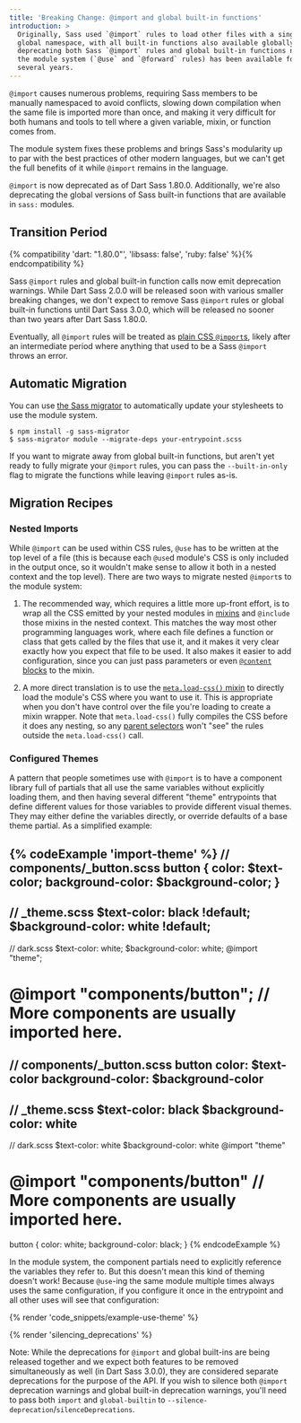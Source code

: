 ```yaml
---
title: 'Breaking Change: @import and global built-in functions'
introduction: >
  Originally, Sass used `@import` rules to load other files with a single
  global namespace, with all built-in functions also available globally. We're
  deprecating both Sass `@import` rules and global built-in functions now that
  the module system (`@use` and `@forward` rules) has been available for
  several years.
---
```


`@import` causes numerous problems, requiring Sass members to be manually
namespaced to avoid conflicts, slowing down compilation when the same file is
imported more than once, and making it very difficult for both humans and tools
to tell where a given variable, mixin, or function comes from.

The module system fixes these problems and brings Sass's modularity up to par
with the best practices of other modern languages, but we can't get the full
benefits of it while `@import` remains in the language.

`@import` is now deprecated as of Dart Sass 1.80.0. Additionally, we're also
deprecating the global versions of Sass built-in functions that are available
in `sass:` modules.

## Transition Period

{% compatibility 'dart: "1.80.0"', 'libsass: false', 'ruby: false' %}{% endcompatibility %}

Sass `@import` rules and global built-in function calls now emit deprecation
warnings. While Dart Sass 2.0.0 will be released soon with various smaller
breaking changes, we don't expect to remove Sass `@import` rules or global
built-in functions until Dart Sass 3.0.0, which will be released no sooner than
two years after Dart Sass 1.80.0.

Eventually, all `@import` rules will be treated as [plain CSS `@import`s],
likely after an intermediate period where anything that used to be a Sass
`@import` throws an error.

[plain CSS `@import`s]: /documentation/at-rules/import/#plain-css-imports

## Automatic Migration

You can use [the Sass migrator][] to automatically update your stylesheets to
use the module system.

[the Sass migrator]: https://github.com/sass/migrator#readme

```shellsession
$ npm install -g sass-migrator
$ sass-migrator module --migrate-deps your-entrypoint.scss
```

If you want to migrate away from global built-in functions, but aren't yet
ready to fully migrate your `@import` rules, you can pass the `--built-in-only`
flag to migrate the functions while leaving `@import` rules as-is.

## Migration Recipes

### Nested Imports

While `@import` can be used within CSS rules, `@use` has to be written at the
top level of a file (this is because each `@use`d module's CSS is only included
in the output once, so it wouldn't make sense to allow it both in a nested
context and the top level). There are two ways to migrate nested `@import`s to
the module system:

1. The recommended way, which requires a little more up-front effort, is to wrap
   all the CSS emitted by your nested modules in [mixins] and `@include` those
   mixins in the nested context. This matches the way most other programming
   languages work, where each file defines a function or class that gets called
   by the files that use it, and it makes it very clear exactly how you expect
   that file to be used. It also makes it easier to add configuration, since you
   can just pass parameters or even [`@content` blocks] to the mixin.

2. A more direct translation is to use the [`meta.load-css()` mixin] to directly
   load the module's CSS where you want to use it. This is appropriate when you
   don't have control over the file you're loading to create a mixin wrapper.
   Note that `meta.load-css()` fully compiles the CSS before it does any
   nesting, so any [parent selectors] won't "see" the rules outside the
   `meta.load-css()` call.

[mixins]: /documentation/at-rules/mixin/
[`@content` blocks]: /documentation/at-rules/mixin/#content-blocks
[`meta.load-css()` mixin]: /documentation/modules/meta/#load-css
[parent selectors]: /documentation/style-rules/parent-selector/

### Configured Themes

A pattern that people sometimes use with `@import` is to have a component
library full of partials that all use the same variables without explicitly
loading them, and then having several different "theme" entrypoints that define
different values for those variables to provide different visual themes. They
may either define the variables directly, or override defaults of a base theme
partial. As a simplified example:

{% codeExample 'import-theme' %}
  // components/_button.scss
  button {
    color: $text-color;
    background-color: $background-color;
  }
  ---
  // _theme.scss
  $text-color: black !default;
  $background-color: white !default;
  ---
  // dark.scss
  $text-color: white;
  $background-color: white;
  @import "theme";

  @import "components/button";
  // More components are usually imported here.
  ===
  // components/_button.scss
  button
    color: $text-color
    background-color: $background-color
  ---
  // _theme.scss
  $text-color: black
  $background-color: white
  ---
  // dark.scss
  $text-color: white
  $background-color: white
  @import "theme"

  @import "components/button"
  // More components are usually imported here.
  ===
  button {
    color: white;
    background-color: black;
  }
{% endcodeExample %}

In the module system, the component partials need to explicitly reference the
variables they refer to. But this doesn't mean this kind of theming doesn't
work! Because `@use`-ing the same module multiple times always uses the same
configuration, if you configure it once in the entrypoint and all other uses
will see that configuration:

{% render 'code_snippets/example-use-theme' %}

{% render 'silencing_deprecations' %}

Note: While the deprecations for `@import` and global built-ins are being
released together and we expect both features to be removed simultaneously
as well (in Dart Sass 3.0.0), they are considered separate deprecations for the
purpose of the API. If you wish to silence both `@import` deprecation warnings
and global built-in deprecation warnings, you'll need to pass both `import`
and `global-builtin` to `--silence-deprecation`/`silenceDeprecations`.
